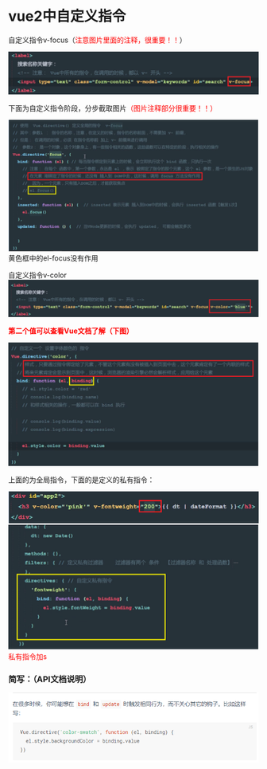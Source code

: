 # vue2中自定义指令
自定义指令v-focus（<font color="red">注意图片里面的注释，很重要！！</font>）  

![image](./assets/focus-1.png)  

下面为自定义指令阶段，分步截取图片<font color="red">（图片注释部分很重要！！）</font>    

![image](./assets/focus-2.png)   
黄色框中的el-focus没有作用   

自定义指令v-color  
![image](./assets/focus-3.png)   

<b><font color="red">第二个值可以查看Vue文档了解（下图）</font></b>  

![image](./assets/focus-4.png)   

上面的为全局指令，下面的是定义的私有指令：  

![image](./assets/focus-5.png)   
![image](./assets/focus-6.png)   
<font color="red">私有指令加s </font>  

### 简写：（API文档说明）
![image](./assets/focus-7.png)   